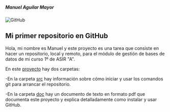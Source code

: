<h5>Manuel Aguilar Mayor</h5>                        <img src="logoreadme.png" alt="GitHub"/>

<h2>Mi primer repositorio en GitHub</h2>

Hola, mi nombre es Manuel y este proyecto es una tarea que consiste en hacer un repositorio, local y remoto, para el módulo de gestión de bases de datos de mi curso 1º de ASIR "A".

En este [proyecto](https://github.com/AguilarMayorManuel/PrimerRepositorioTarea) hay dos carpetas:
      
-En la carpeta [src](https://github.com/AguilarMayorManuel/PrimerRepositorioTarea/tree/main/src) hay información sobre cómo iniciar y usar los comandos git para arrancar el repositorio.

-En la carpeta [doc](https://github.com/AguilarMayorManuel/PrimerRepositorioTarea/tree/main/doc) hay un documento de texto en formato pdf que documenta este proyecto y explica detalladamente como instalar y usar GitHub.
